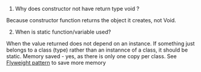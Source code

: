 1. Why does constructor not have return type void ?

Because constructor function returns the object it creates, not Void.

2. When is static function/variable used?
 
When the value returned does not depend on an instance. If something just belongs to a class (type) rather than an instannce of a class, it should be static.
Memory saved -  yes, as there is only one copy per class.
See [Flyweight pattern](https://en.wikipedia.org/wiki/Flyweight_pattern) to save more memory


